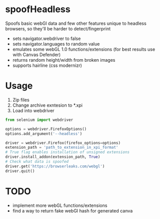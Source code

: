 # spoofHeadless

Spoofs basic webGl data and few other features unique to headless browsers, so they'll be harder to detect/fingerprint

* sets navigator.webdriver to false
* sets navigator.languages to random value
* emulates some webGL 1.0 functions/extensions (for best results use with Canvas Defender)
* returns random height/width from broken images
* supports hairline (css modernizr)


# Usage
1. Zip files
2. Change archive exntesion to *.xpi
3. Load into webdriver

```python
from selenium import webdriver

options = webdriver.FirefoxOptions()
options.add_argument('--headless')

driver = webdriver.Firefox(firefox_options=options)
extension_path = 'path_to_extension_in_xpi_format'
# True flag enables installation of unsigned extensions
driver.install_addon(extension_path, True) 
# Check what data is spoofed
driver.get('https://browserleaks.com/webgl')
driver.quit()
```

# TODO
* implement more webGL functions/extensions
* find a way to return fake webGl hash for generated canva
